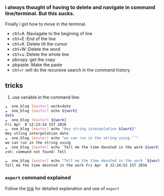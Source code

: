 ### i always thought of having to delete and navigate in command line/terminal. But this sucks. 
Finally i got how to move in the terminal.

- ctrl+A :Naviagate to the begining of line
- ctrl+E :End of the line
- ctrl+K :Delete till the cursor
- ctrl+W :Delete the word
- ctrl+u :Delete the whole line
- pbcopy :get the copy
- pbpaste :Make the paste
- ctrl+r :will do the recursive search in the command history.

## tricks
1. use variable in the command line: 

```bash
☁  one_blog [master] work=date 
☁  one_blog [master] echo ${work}
date
☁  one_blog [master] ${work}
Fri Apr  8 12:23:14 IST 2016
☁  one_blog [master] echo "Hey string interpolation ${work}"
Hey string interpolation date
☁  one_blog [master] echo "we can run in the string using ``"
we can run in the string using 
☁  one_blog [master] echo `Tell me the time devoted in the work ${work}`
zsh: command not found: Tell

☁  one_blog [master] echo "Tell me the time devoted in the work `${work}`"
Tell me the time devoted in the work Fri Apr  8 12:24:52 IST 2016


```

### `export` command explained 
Follow the [link](http://how-to.linuxcareer.com/learning-linux-commands-export) for detailed explanation and use of `export`




